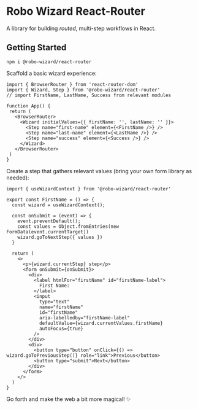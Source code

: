 # Robo Wizard React-Router

A library for building _routed_, multi-step workflows in React.

## Getting Started

```
npm i @robo-wizard/react-router
```

Scaffold a basic wizard experience:

```tsx
import { BrowserRouter } from 'react-router-dom'
import { Wizard, Step } from '@robo-wizard/react-router'
// import FirstName, LastName, Success from relevant modules

function App() {
 return (
   <BrowserRouter>
     <Wizard initialValues={{ firstName: '', lastName: '' }}>
       <Step name="first-name" element={<FirstName />} />
       <Step name="last-name" element={<LastName />} />
       <Step name="success" element={<Success />} />
     </Wizard>
   </BrowserRouter>
 )
}
```

Create a step that gathers relevant values (bring your own form library as needed):

```tsx
import { useWizardContext } from '@robo-wizard/react-router'

export const FirstName = () => {
  const wizard = useWizardContext();

  const onSubmit = (event) => {
    event.preventDefault();
    const values = Object.fromEntries(new FormData(event.currentTarget))
    wizard.goToNextStep({ values })
  }

  return (
    <>
      <p>{wizard.currentStep} step</p>
      <form onSubmit={onSubmit}>
        <div>
          <label htmlFor="firstName" id="firstName-label">
            First Name:
          </label>
          <input
            type="text"
            name="firstName"
            id="firstName"
            aria-labelledby="firstName-label"
            defaultValue={wizard.currentValues.firstName}
            autoFocus={true}
          />
        </div>
        <div>
          <button type="button" onClick={() => wizard.goToPreviousStep()} role="link">Previous</button>
          <button type="submit">Next</button>
        </div>
      </form>
    </>
  )
}
```

Go forth and make the web a bit more magical! ✨
